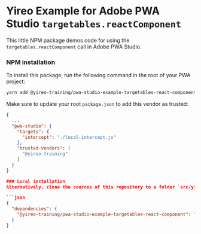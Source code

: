 # Yireo Example for Adobe PWA Studio `targetables.reactComponent` 

This little NPM package demos code for using the `targetables.reactComponent` call in Adobe PWA Studio. 

### NPM installation
To install this package, run the following command in the root of your PWA project:

```bash
yarn add @yireo-training/pwa-studio-example-targetables-react-component
```

Make sure to update your root `package.json` to add this vendor as trusted:
```json
{  
  ...
  "pwa-studio": {
    "targets": {
      "intercept": "./local-intercept.js"
    },
    "trusted-vendors": [
      "@yireo-training"
    ]
  }
}

### Local installation
Alternatively, clone the sources of this repository to a folder `src/yireo/example` and add the following to the `dependencies` of your roots `package.json` file:

```json
{
  "dependencies": {
    "@yireo-training/pwa-studio-example-targetables-react-component": "src/yireo/example"
  }
}
```
